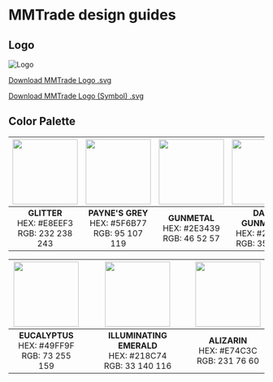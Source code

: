 # MMTrade design guides

## Logo

![Logo](https://github.com/mmtrade/design-guides/blob/master/logo%402x.png "Logo")

[Download MMTrade Logo .svg](https://raw.githubusercontent.com/mmtrade/design-guides/master/logo.svg)

[Download MMTrade Logo (Symbol) .svg](https://raw.githubusercontent.com/mmtrade/design-guides/master/symbol.svg)

## Color Palette

<img src="https://github.com/mmtrade/design-guides/raw/master/marckup/glitter@4x.png" width="128" height="128" /> | <img src="https://github.com/mmtrade/design-guides/raw/master/marckup/paynes_grey@4x.png" width="128" height="128" /> | <img src="https://github.com/mmtrade/design-guides/raw/master/marckup/gunmetal@4x.png" width="128" height="128" /> | <img src="https://github.com/mmtrade/design-guides/raw/master/marckup/dark_gunmetal@4x.png" width="128" height="128" /> | <img src="https://github.com/mmtrade/design-guides/raw/master/marckup/eerie_black@4x.png" width="128" height="128" /> |
:---: |:---: |:---: |:---: |:---: |
**GLITTER** </br> HEX: #E8EEF3 <br/> RGB: 232 238 243 | **PAYNE'S GREY** <br/> HEX: #5F6B77 <br/> RGB: 95 107 119 | **GUNMETAL** <br/> HEX: #2E3439 <br/> RGB: 46 52 57 | **DARK GUNMETAL** <br/> HEX: #23272b <br/> RGB: 35 39 43 | **EERIE BLACK** <br/> HEX: #16191C <br/> RGB: 22 25 28 |

<img src="https://github.com/mmtrade/design-guides/raw/master/marckup/eucalyptus@4x.png" width="128" height="128" /> | <img src="https://github.com/mmtrade/design-guides/raw/master/marckup/illuminating_emerald@4x.png" width="128" height="128" /> | <img src="https://github.com/mmtrade/design-guides/raw/master/marckup/alizarin@4x.png" width="128" height="128" /> |
:---: |:---: | :---: |
**EUCALYPTUS** <br/> HEX: #49FF9F <br/> RGB: 73 255 159 | **ILLUMINATING EMERALD** <br/> HEX: #218C74 <br/> RGB: 33 140 116 | **ALIZARIN** <br/> HEX: #E74C3C <br/> RGB: 231 76 60 |